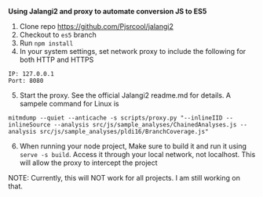 **Using Jalangi2 and proxy to automate conversion JS to ES5**
1. Clone repo https://github.com/Pjsrcool/jalangi2
2. Checkout to `es5` branch
3. Run `npm install`
4. In your system settings, set network proxy to include the following for both HTTP and HTTPS
```
IP: 127.0.0.1
Port: 8080 
```
5. Start the proxy. See the official Jalangi2 readme.md for details. A sampele command for Linux is 
```
mitmdump --quiet --anticache -s scripts/proxy.py "--inlineIID --inlineSource --analysis src/js/sample_analyses/ChainedAnalyses.js --analysis src/js/sample_analyses/pldi16/BranchCoverage.js"
```
6. When running your node project, Make sure to build it and run it using `serve -s build`. Access it through your local network, not localhost. This will allow the proxy to intercept the project

NOTE: Currently, this will NOT work for all projects. I am still working on that.
